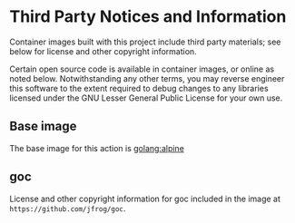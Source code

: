 # Third Party Notices and Information

Container images built with this project include third party materials; see below for license and other copyright information.

Certain open source code is available in container images, or online as noted below. Notwithstanding any other terms, you may reverse engineer this software to the extent required to debug changes to any libraries licensed under the GNU Lesser General Public License for your own use.

## Base image

The base image for this action is [golang:alpine](https://hub.docker.com/_/golang?tab=description)

## goc

License and other copyright information for goc included in the image at `https://github.com/jfrog/goc`.